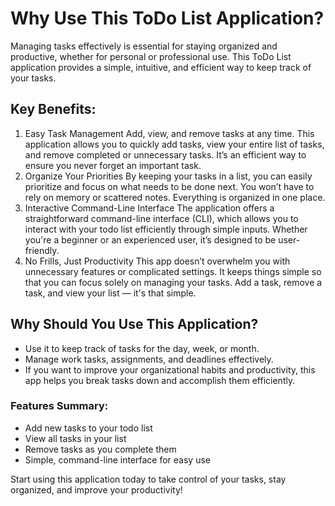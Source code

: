# Why Use This ToDo List Application?
Managing tasks effectively is essential for staying organized and productive, whether for personal or professional use. This ToDo List application provides a simple, intuitive, and efficient way to keep track of your tasks.

## Key Benefits:
1. Easy Task Management
Add, view, and remove tasks at any time. This application allows you to quickly add tasks, view your entire list of tasks, and remove completed or unnecessary tasks. It’s an efficient way to ensure you never forget an important task.
2. Organize Your Priorities
By keeping your tasks in a list, you can easily prioritize and focus on what needs to be done next. You won’t have to rely on memory or scattered notes. Everything is organized in one place.
3. Interactive Command-Line Interface
The application offers a straightforward command-line interface (CLI), which allows you to interact with your todo list efficiently through simple inputs. Whether you're a beginner or an experienced user, it’s designed to be user-friendly.
4. No Frills, Just Productivity
This app doesn’t overwhelm you with unnecessary features or complicated settings. It keeps things simple so that you can focus solely on managing your tasks. Add a task, remove a task, and view your list — it's that simple.

## Why Should You Use This Application?
- Use it to keep track of tasks for the day, week, or month.
- Manage work tasks, assignments, and deadlines effectively.
- If you want to improve your organizational habits and productivity, this app helps you break tasks down and accomplish them efficiently.

### Features Summary:
- Add new tasks to your todo list
- View all tasks in your list
- Remove tasks as you complete them
- Simple, command-line interface for easy use

Start using this application today to take control of your tasks, stay organized, and improve your productivity!
